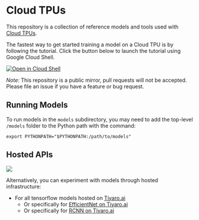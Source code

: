 # Cloud TPUs #

This repository is a collection of reference models and tools used with
[Cloud TPUs](https://cloud.google.com/tpu/).

The fastest way to get started training a model on a Cloud TPU is by following
the tutorial. Click the button below to launch the tutorial using Google Cloud
Shell.

[![Open in Cloud Shell](http://gstatic.com/cloudssh/images/open-btn.svg)](https://console.cloud.google.com/cloudshell/open?git_repo=https%3A%2F%2Fgithub.com%2Ftensorflow%2Ftpu&page=shell&tutorial=tools%2Fctpu%2Ftutorial.md)

_Note:_ This repository is a public mirror, pull requests will not be accepted.
Please file an issue if you have a feature or bug request.

## Running Models

To run models in the `models` subdirectory, you may need to add the top-level
`/models` folder to the Python path with the command:

```
export PYTHONPATH="$PYTHONPATH:/path/to/models"
```

## Hosted APIs

<p>
<a href="https://console.tiyaro.ai/explore?q=tensorflow&pub=tensorflow"> <img src="https://tiyaro-public-docs.s3.us-west-2.amazonaws.com/assets/try_on_tiyaro_badge.svg"></a>
</p>

Alternatively, you can experiment with models through hosted infrastructure:

- For all tensorflow models hosted on [Tiyaro.ai](https://console.tiyaro.ai/explore?q=tensorflow&pub=tensorflow)
  - Or specifically for [EfficientNet on Tiyaro.ai](https://console.tiyaro.ai/explore?q=efficientnet&pub=tensorflow)
  - Or specifically for [RCNN on Tiyaro.ai](https://console.tiyaro.ai/explore?q=rcnn&pub=tensorflow)
 





